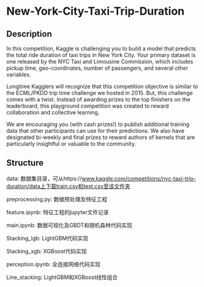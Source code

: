 # New-York-City-Taxi-Trip-Duration

## Description

In this competition, Kaggle is challenging you to build a model that predicts the total ride duration of taxi trips in New York City. Your primary dataset is one released by the NYC Taxi and Limousine Commission, which includes pickup time, geo-coordinates, number of passengers, and several other variables.

Longtime Kagglers will recognize that this competition objective is similar to the ECML/PKDD trip time challenge we hosted in 2015. But, this challenge comes with a twist. Instead of awarding prizes to the top finishers on the leaderboard, this playground competition was created to reward collaboration and collective learning.

We are encouraging you (with cash prizes!) to publish additional training data that other participants can use for their predictions. We also have designated bi-weekly and final prizes to reward authors of kernels that are particularly insightful or valuable to the community.

## Structure

data: 数据集目录，可从https://www.kaggle.com/competitions/nyc-taxi-trip-duration/data上下载train.csv和test.csv至该文件夹

preprocessing.py: 数据预处理及特征工程

feature.ipynb: 特征工程的jupyter文件记录

main.ipynb: 数据可视化及GBDT和随机森林代码实现

Stacking_lgb: LightGBM代码实现

Stacking_xgb: XGBoost代码实现

perception.ipynb: 全连接网络代码实现

Line_stacking: LightGBM和XGBoost线性组合

